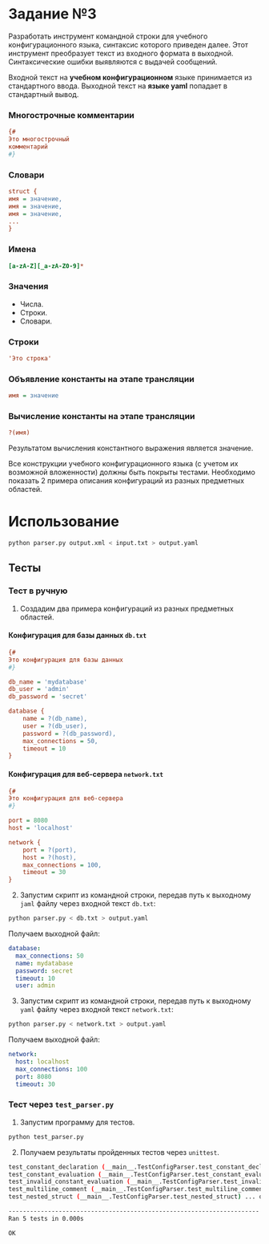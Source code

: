 # Задание №3

Разработать инструмент командной строки для учебного конфигурационного языка, синтаксис которого приведен далее. Этот инструмент преобразует текст из входного формата в выходной. Синтаксические ошибки выявляются с выдачей сообщений.

Входной текст на **учебном конфигурационном** языке принимается из стандартного ввода. Выходной текст на **языке yaml** попадает в стандартный вывод.

### Многострочные комментарии

```cfg
{#
Это многострочный
комментарий
#}
```

### Словари

```cfg
struct {
имя = значение,
имя = значение,
имя = значение,
...
}
```

### Имена

```cfg
[a-zA-Z][_a-zA-Z0-9]*
```

### Значения

- Числа.
- Строки.
- Словари.

### Строки

```cfg
'Это строка'
```

### Объявление константы на этапе трансляции

```cfg
имя = значение
```

### Вычисление константы на этапе трансляции

```cfg
?(имя)
```

Результатом вычисления константного выражения является значение.

Все конструкции учебного конфигурационного языка (с учетом их возможной вложенности) должны быть покрыты тестами. Необходимо показать 2 примера описания конфигураций из разных предметных областей.

# Использование

```sh
python parser.py output.xml < input.txt > output.yaml
```

## Тесты

### Тест в ручную

1. Создадим два примера конфигураций из разных предметных областей.

#### Конфигурация для базы данных `db.txt`


```cfg
{#
Это конфигурация для базы данных
#}

db_name = 'mydatabase'
db_user = 'admin'
db_password = 'secret'

database {
    name = ?(db_name),
    user = ?(db_user),
    password = ?(db_password),
    max_connections = 50,
    timeout = 10
}
```

#### Конфигурация для веб-сервера `network.txt`

```cfg
{#
Это конфигурация для веб-сервера
#}

port = 8080
host = 'localhost'

network {
    port = ?(port),
    host = ?(host),
    max_connections = 100,
    timeout = 30
}
```

2. Запустим скрипт из командной строки, передав путь к выходному `jaml` файлу через входной текст `db.txt`:

```sh
python parser.py < db.txt > output.yaml
```

Получаем выходной файл:

```yaml
database:
  max_connections: 50
  name: mydatabase
  password: secret
  timeout: 10
  user: admin

```

3. Запустим скрипт из командной строки, передав путь к выходному `yaml` файлу через входной текст `network.txt`:

```sh
python parser.py < network.txt > output.yaml
```

Получаем выходной файл:

```yaml
network:
  host: localhost
  max_connections: 100
  port: 8080
  timeout: 30

```

### Тест через `test_parser.py`

1. Запустим программу для тестов.

```sh
python test_parser.py
```

2. Получаем результаты пройденных тестов через `unittest`.

```sh
test_constant_declaration (__main__.TestConfigParser.test_constant_declaration) ... ok
test_constant_evaluation (__main__.TestConfigParser.test_constant_evaluation) ... ok
test_invalid_constant_evaluation (__main__.TestConfigParser.test_invalid_constant_evaluation) ... ok
test_multiline_comment (__main__.TestConfigParser.test_multiline_comment) ... ok
test_nested_struct (__main__.TestConfigParser.test_nested_struct) ... ok

----------------------------------------------------------------------
Ran 5 tests in 0.000s

OK
```
